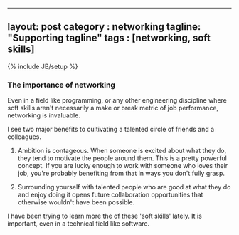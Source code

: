   ---
layout: post
category : networking
tagline: "Supporting tagline"
tags : [networking, soft skills]
---
{% include JB/setup %}

### The importance of networking

Even in a field like programming, or any other engineering discipline where soft skills aren't necessarily a make or break metric of job performance, networking is invaluable. 

I see two major benefits to cultivating a talented circle of friends and a colleagues. 

1. 	Ambition is contageous. When someone is excited about what they do, they tend to motivate the people around them. This is a pretty powerful concept. If you are lucky enough to work with someone who loves their job, you're probably benefiting from that in ways you don't fully grasp. 

2. 	Surrounding yourself with talented people who are good at what they do and enjoy doing it opens future collaboration opportunities that otherwise wouldn't have been possible.

I have been trying to learn more the of these 'soft skills' lately. It is important, even in a technical field like software.
